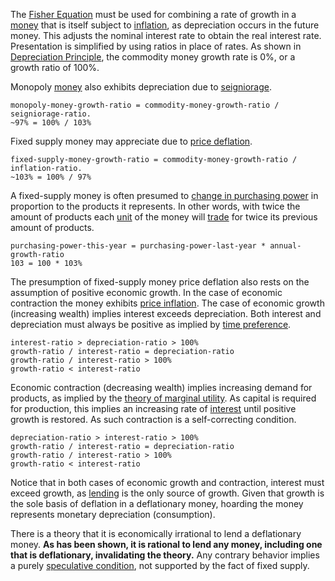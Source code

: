 The [Fisher Equation](https://en.wikipedia.org/wiki/Fisher_equation) must be used for combining a rate of growth in a [money](Money-Taxonomy) that is itself subject to [inflation](https://en.wikipedia.org/wiki/Monetary_inflation), as depreciation occurs in the future money. This adjusts the nominal interest rate to obtain the real interest rate. Presentation is simplified by using ratios in place of rates. As shown in [Depreciation Principle](Depreciation-Principle), the commodity money growth rate is 0%, or a growth ratio of 100%.

Monopoly [money](Money-Taxonomy) also exhibits depreciation due to [seigniorage](https://en.wikipedia.org/wiki/Seigniorage).
```
monopoly-money-growth-ratio = commodity-money-growth-ratio / seigniorage-ratio.
~97% = 100% / 103%
```
Fixed supply money may appreciate due to [price deflation](https://en.wikipedia.org/wiki/Deflation).
```
fixed-supply-money-growth-ratio = commodity-money-growth-ratio / inflation-ratio.
~103% = 100% / 97%
```
A fixed-supply money is often presumed to [change in purchasing power](Inflation-Principle) in proportion to the products it represents. In other words, with twice the amount of products each [unit](Glossary#unit) of the money will [trade](Glossary#trade) for twice its previous amount of products.
```
purchasing-power-this-year = purchasing-power-last-year * annual-growth-ratio
103 = 100 * 103%
```
The presumption of fixed-supply money price deflation also rests on the assumption of positive economic growth. In the case of economic contraction the money exhibits [price inflation](https://en.wikipedia.org/wiki/Inflation). The case of economic growth (increasing wealth) implies interest exceeds depreciation. Both interest and depreciation must always be positive as implied by [time preference](Time-Preference-Fallacy).
```
interest-ratio > depreciation-ratio > 100%
growth-ratio / interest-ratio = depreciation-ratio
growth-ratio / interest-ratio > 100%
growth-ratio < interest-ratio
```
Economic contraction (decreasing wealth) implies increasing demand for products, as implied by the [theory of marginal utility](https://en.wikipedia.org/wiki/Marginal_utility). As capital is required for production, this implies an increasing rate of [interest](Glossary#interest) until positive growth is restored. As such contraction is a self-correcting condition.
```
depreciation-ratio > interest-ratio > 100%
growth-ratio / interest-ratio = depreciation-ratio
growth-ratio / interest-ratio > 100%
growth-ratio < interest-ratio
```
Notice that in both cases of economic growth and contraction, interest must exceed growth, as [lending](Glossary#loan) is the only source of growth. Given that growth is the sole basis of deflation in a deflationary money, hoarding the money represents monetary depreciation (consumption).

There is a theory that it is economically irrational to lend a deflationary money. **As has been shown, it is rational to lend any money, including one that is deflationary, invalidating the theory.** Any contrary behavior implies a purely [speculative condition](Speculative-Consumption), not supported by the fact of fixed supply.
